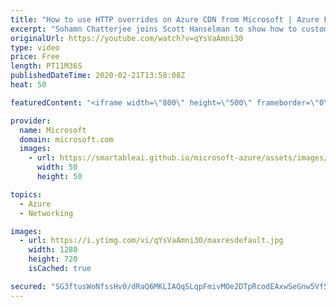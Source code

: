 ```yaml
---
title: "How to use HTTP overrides on Azure CDN from Microsoft | Azure Friday"
excerpt: "Sohamn Chatterjee joins Scott Hanselman to show how to customize HTTP requests including header override, URL redirects/rewrites, and change caching policies using the rules engine for Azure CDN from Microsoft. You can add combinations of match conditions and actions per rule to do complex HTTP overrides"
originalUrl: https://youtube.com/watch?v=qYsVaAmni30
type: video
price: Free
length: PT11M36S
publishedDateTime: 2020-02-21T13:58:08Z
heat: 50

featuredContent: "<iframe width=\"800\" height=\"500\" frameborder=\"0\" src=\"https://www.youtube.com/embed/qYsVaAmni30\" allow=\"accelerometer; autoplay; encrypted-media; gyroscope; picture-in-picture\" allowfullscreen></iframe>"

provider:
  name: Microsoft
  domain: microsoft.com
  images:
    - url: https://smartableai.github.io/microsoft-azure/assets/images/organizations/microsoft.com-50x50.jpg
      width: 50
      height: 50

topics:
  - Azure
  - Networking

images:
  - url: https://i.ytimg.com/vi/qYsVaAmni30/maxresdefault.jpg
    width: 1280
    height: 720
    isCached: true

secured: "SG3ftusWoNfssHv0/dRaQ6MKLIAQqSLqpFmivMOe2DTpRcodEAxwSeGnw5VfSo0t63jWshqwGldT6yAIhjWekBOwOrTg1HfDsZ6Ms1ACUF3ZRjVHThNrZBKFVcUb3/CEswDJzecTjwlWNIJqDXIL3cwgPvcKzvik1QL9LKJrusqG32WfO/Ilnj8jss8vc+NZtIBAs4YLOObjzRsBtsyWArqnZxPq1jVYazi5fpwmrs6fJ64bfyMwfmXa6LGtxOhKk6m31r8mP0XVwOuRk3CjqdfVL0XnoFEHz12kfoMRfJ/K8k9ou5xq8LmSPxxDDF6L/kSygSL9va+qi5C8SiYpQa1aunMmjtGA35dwlndx4DMRCGnV/QBao2AEr0+nB7+wTwRdeW4AT5fEOf92ibzqMLJm0dpk3vAOR5rDHrUrfeM=;pP1d+yqh99gzxEhwIxytRg=="
---
```



